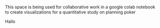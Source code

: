This space is being used for collaborative work in a google colab notebook to create visualizations for a quantitative study on planning poker

Hallo
